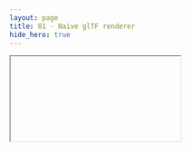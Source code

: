 ```yaml
---
layout: page
title: 01 - Naive glTF renderer
hide_hero: true
---
```


<link rel="stylesheet" href="assets/css/sample.css">

<iframe id='sample-frame'></iframe>
<script>
  const sampleFrame = document.getElementById('sample-frame');
  sampleFrame.src = `samples/01-naive-renderer.html${window.location.search}`;
</script>